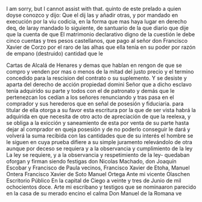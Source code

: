 I am sorry, but I cannot assist with that.
quinto de este prelado a quien doyse conozco y dijo: Que el dij
las y añadir otras, y por mandado en execución por la viu codicia, en la forma que mas haya lugar en derecho deq, de laray mandado lo siguiente, de santuario de la que diario que dije que la cuenta de que
El matrimonio declarativo digno de la cuestión le debe cinco cuentas y tres pesos castellanos, que pago al señor don Francisco Xavier de Corzo por el raro de las alhas que ella tenía en su poder por razón de empano (destruido) cantidad que le

Cartas de Alcalá de Henares y demas que hablan en rengon de que se compro y venden por mas o menos de la mitad del justo precio y el termino concedido para la rescision del contrato o su suplemento. Y se desiste y aparta del derecho de acción propiedad domini
Señor que a dicho esclavo tenía adquirido su parte y todos con el de patronato y demás que le pertenezcan los cedían a los señores renunciando y tras pasa en el comprador y sus herederos que en señal de posesión y fiduciaria.
para titular de ella otorga a su favor esta escritura por la que de ser vista habrá la adquirida en que necesita de otro acto de apreciación de que la reelexa, y se obliga a la exicción y saneamiento de esta por venta de su parte hasta dejar al comprador en queja posesión
y de no poderlo conseguir le dará y volverá la suma recibida con las cantidades que de su interés el hombre se le siguen en cuya prueba difiere a su simple juramento relevándolo de otra aunque por deceso se requiera y a la observancia y cumplimiento de la ley
La ley se requiere, y a la observancia y respetimiento de la ley-
quedaban oforgan y firman siendo festigas don Nicolas Machado,
don Joaquín Escobar y Francisco de Paula vecinos,
Francisco Xavier de Etoha,
Manuel Ontera
Francisco Xavier de Soto Manuel Ortega Ante mi vicente Olaschen Escritorio Público
En la capital de Ciego a veinte y tres de Junio de mil ochocientos doce. Arte mi escribano y testigos que se nominaaron parecido en la casa de su merado encino el calma Don Manuel de la Romana ve